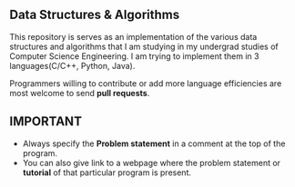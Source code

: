 ## Data Structures & Algorithms

This repository is serves as an implementation of the various data structures and algorithms that I am studying in my undergrad studies of Computer Science Engineering. I am trying to implement them in 3 languages(C/C++, Python, Java).

Programmers willing to contribute or add more language efficiencies are most welcome to send **pull requests**.

## IMPORTANT
- Always specify the **Problem statement** in a comment at the top of the program.
- You can also give link to a webpage where the problem statement or **tutorial** of that particular program is present.
